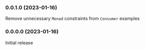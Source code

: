 ### 0.0.1.0 (2023-01-16)

Remove unnecessary `Monad` constraints from `Consumer` examples

### 0.0.0.0 (2023-01-16)

Initial release

